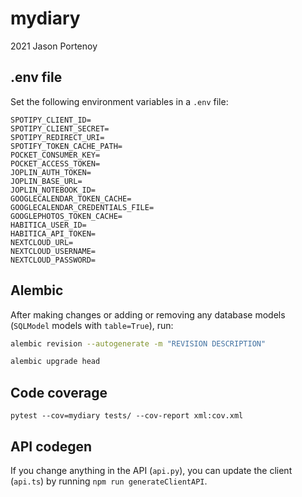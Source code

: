 # mydiary

2021 Jason Portenoy

## .env file

Set the following environment variables in a `.env` file:

```
SPOTIPY_CLIENT_ID=
SPOTIPY_CLIENT_SECRET=
SPOTIPY_REDIRECT_URI=
SPOTIFY_TOKEN_CACHE_PATH=
POCKET_CONSUMER_KEY=
POCKET_ACCESS_TOKEN=
JOPLIN_AUTH_TOKEN=
JOPLIN_BASE_URL=
JOPLIN_NOTEBOOK_ID=
GOOGLECALENDAR_TOKEN_CACHE=
GOOGLECALENDAR_CREDENTIALS_FILE=
GOOGLEPHOTOS_TOKEN_CACHE=
HABITICA_USER_ID=
HABITICA_API_TOKEN=
NEXTCLOUD_URL=
NEXTCLOUD_USERNAME=
NEXTCLOUD_PASSWORD=
```
## Alembic

After making changes or adding or removing any database models (`SQLModel` models with `table=True`), run:

```sh
alembic revision --autogenerate -m "REVISION DESCRIPTION"

alembic upgrade head
```

## Code coverage

`pytest --cov=mydiary tests/ --cov-report xml:cov.xml`

## API codegen

If you change anything in the API (`api.py`), you can update the client (`api.ts`) by running `npm run generateClientAPI`.
